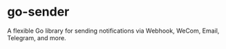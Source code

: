 # go-sender
A flexible Go library for sending notifications via Webhook, WeCom, Email, Telegram, and more.
